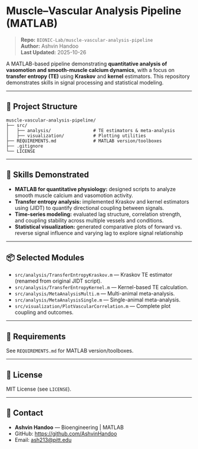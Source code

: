 # Muscle–Vascular Analysis Pipeline (MATLAB)

> **Repo:** `BIONIC-Lab/muscle-vascular-analysis-pipeline`  
> **Author:** Ashvin Handoo  
> **Last Updated:** 2025-10-26

A MATLAB-based pipeline demonstrating **quantitative analysis of vasomotion and smooth-muscle calcium dynamics**, with a focus on **transfer entropy (TE)** using **Kraskov** and **kernel** estimators. This repository demonstrates skills in signal processing and statistical modeling.

---

## 🧩 Project Structure

```
muscle-vascular-analysis-pipeline/
├── src/
│   ├── analysis/                # TE estimators & meta-analysis
│   ├── visualization/           # Plotting utilities
├── REQUIREMENTS.md              # MATLAB version/toolboxes
├── .gitignore
└── LICENSE
```
---

## 🔧 Skills Demonstrated
- **MATLAB for quantitative physiology:** designed scripts to analyze smooth muscle calcium and vasomotion activity.
- **Transfer entropy analysis:** implemented Kraskov and kernel estimators using (JIDT) to quantify directional coupling between signals.
- **Time-series modeling:** evaluated lag structure, correlation strength, and coupling stability across multiple vessels and conditions.
- **Statistical visualization:** generated comparative plots of forward vs. reverse signal influence and varying lag to explore signal relationship

---

## 📦 Selected Modules

- `src/analysis/TransferEntropyKraskov.m` — Kraskov TE estimator (renamed from original JIDT script).
- `src/analysis/TransferEntropyKernel.m` — Kernel-based TE calculation.
- `src/analysis/MetaAnalysisMulti.m` — Multi-animal meta-analysis.
- `src/analysis/MetaAnalysisSingle.m` — Single-animal meta-analysis.
- `src/visualization/PlotVascularCorrelation.m` — Complete plot coupling and outcomes.

---

## 🧰 Requirements

See `REQUIREMENTS.md` for MATLAB version/toolboxes.

---

## 📄 License

MIT License (see `LICENSE`).

---

## 👤 Contact

- **Ashvin Handoo** — Bioengineering | MATLAB
- GitHub: https://github.com/AshvinHandoo
- Email: ash213@pitt.edu
